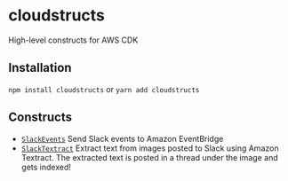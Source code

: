 # cloudstructs

High-level constructs for AWS CDK

## Installation

`npm install cloudstructs` or `yarn add cloudstructs`

## Constructs

* [`SlackEvents`](src/slack-events) Send Slack events to Amazon EventBridge
* [`SlackTextract`](src/slack-textract) Extract text from images posted to Slack
using Amazon Textract. The extracted text is posted in a thread under the image
and gets indexed!
